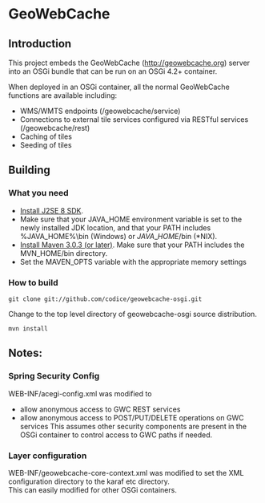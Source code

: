 <!--
/*
 * Copyright (c) Codice Foundation
 *
 * This is free software: you can redistribute it and/or modify it under the terms of the GNU Lesser General Public License as published by the Free Software Foundation, either
 * version 3 of the License, or any later version. 
 *
 * This program is distributed in the hope that it will be useful, but WITHOUT ANY WARRANTY; without even the implied warranty of MERCHANTABILITY or FITNESS FOR A PARTICULAR PURPOSE.
 * See the GNU Lesser General Public License for more details. A copy of the GNU Lesser General Public License is distributed along with this program and can be found at
 * <http://www.gnu.org/licenses/lgpl.html>.
 */
-->

# GeoWebCache 
## Introduction
This project embeds the GeoWebCache (http://geowebcache.org) server into an OSGi bundle that can be run on an OSGi 4.2+ container.

When deployed in an OSGi container, all the normal GeoWebCache functions are available including:
- WMS/WMTS endpoints (/geowebcache/service)
- Connections to external tile services configured via RESTful services (/geowebcache/rest)
- Caching of tiles
- Seeding of tiles 

## Building
### What you need ###
* [Install J2SE 8 SDK](http://www.oracle.com/technetwork/java/javase/downloads/index.html).
* Make sure that your JAVA\_HOME environment variable is set to the newly installed JDK location, and that your PATH includes %JAVA\_HOME%\bin (Windows) or $JAVA\_HOME$/bin (\*NIX).
* [Install Maven 3.0.3 \(or later\)](http://maven.apache.org/download.html). Make sure that your PATH includes the MVN\_HOME/bin directory.
* Set the MAVEN_OPTS variable with the appropriate memory settings

### How to build ###
```
git clone git://github.com/codice/geowebcache-osgi.git
```
Change to the top level directory of geowebcache-osgi source distribution.

```
mvn install
```

## Notes:
### Spring Security Config
WEB-INF/acegi-config.xml was modified to
- allow anonymous access to GWC REST services
- allow anonymous access to POST/PUT/DELETE operations on GWC services
This assumes other security components are present in the OSGi container to control access to GWC paths if needed.

### Layer configuration
WEB-INF/geowebcache-core-context.xml was modified to set the XML configuration directory to the karaf etc directory.  
This can easily modified for other OSGi containers.
